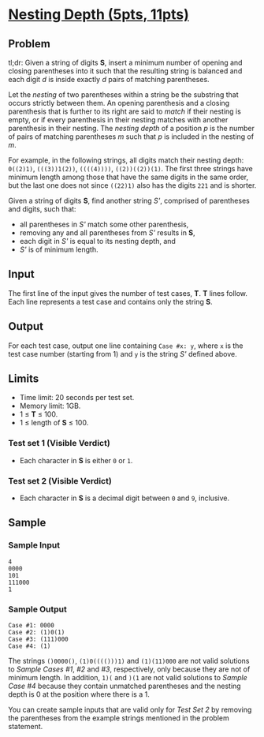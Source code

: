 # [Nesting Depth (5pts, 11pts)](https://codingcompetitions.withgoogle.com/codejam/round/000000000019fd27/0000000000209a9f)

## Problem

tl;dr: Given a string of digits **S**, insert a minimum number of opening and closing parentheses into it such that the resulting string is balanced and each digit *d* is inside exactly *d* pairs of matching parentheses.

Let the *nesting* of two parentheses within a string be the substring that occurs strictly between them. An opening parenthesis and a closing parenthesis that is further to its right are said to *match* if their nesting is empty, or if every parenthesis in their nesting matches with another parenthesis in their nesting. The *nesting depth* of a position *p* is the number of pairs of matching parentheses *m* such that *p* is included in the nesting of *m*.

For example, in the following strings, all digits match their nesting depth: `0((2)1)`, `(((3))1(2))`, `((((4))))`, `((2))((2))(1)`. The first three strings have minimum length among those that have the same digits in the same order, but the last one does not since `((22)1)` also has the digits `221` and is shorter.

Given a string of digits **S**, find another string *S'*, comprised of parentheses and digits, such that:

* all parentheses in *S'* match some other parenthesis,
* removing any and all parentheses from *S'* results in **S**,
* each digit in *S'* is equal to its nesting depth, and
* *S'* is of minimum length.

## Input

The first line of the input gives the number of test cases, **T**. **T** lines follow. Each line represents a test case and contains only the string **S**.

## Output

For each test case, output one line containing `Case #x: y`, where `x` is the test case number (starting from 1) and `y` is the string *S'* defined above.

## Limits

* Time limit: 20 seconds per test set.
* Memory limit: 1GB.
* 1 ≤ **T** ≤ 100.
* 1 ≤ length of **S** ≤ 100.

### Test set 1 (Visible Verdict)

* Each character in **S** is either `0` or `1`.

### Test set 2 (Visible Verdict)

* Each character in **S** is a decimal digit between `0` and `9`, inclusive.

## Sample

### Sample Input

```text
4
0000
101
111000
1
```

### Sample Output

```text
Case #1: 0000
Case #2: (1)0(1)
Case #3: (111)000
Case #4: (1)
```

The strings `()0000()`, `(1)0(((()))1)` and `(1)(11)000` are not valid solutions to *Sample Cases #1*, *#2* and *#3*, respectively, only because they are not of minimum length. In addition, `1)(` and `)(1` are not valid solutions to *Sample Case #4* because they contain unmatched parentheses and the nesting depth is 0 at the position where there is a 1.

You can create sample inputs that are valid only for *Test Set 2* by removing the parentheses from the example strings mentioned in the problem statement.
